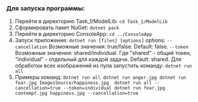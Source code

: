 ### **Для запуска программы:**
1. Перейти в директорию Task_1/ModelLib:
        ```
        cd Task_1/ModelLib
        ```
2. Сформировать пакет NuGet:
        ```
        dotnet pack
        ```
3. Перейти в директорию ConsoleApp:
        ```
        cd ../ConsoleApp
        ```
4. Запуск приложения:
        ```
        dotnet run [files] [options]
        ```
    options:
        ```
        --сancellation
        ```
            Возможные значения: true/false.
            Default: false.
        ```
        --token
        ```
            Возможные значения: shared/individual. Где "shared" - общий токен, "individual" - отдельный для каждой задачи.
            Default: shared.
    Для обработки всех изображений из пула запустить команду:
        ```
        dotnet run all
        ```
5. Примеры команд:
        ```
        dotnet run all
        dotnet run anger.jpg
        dotnet run fear.jpg ImagesSource/happiness.jpg 
        dotnet run all --cancellation=true --token=individual
        dotnet run fear.jpg contempt.jpg happiness.jpg --cancellation=true
        ```